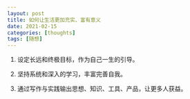 ```yaml
---
layout: post
title: 如何让生活更加充实、富有意义
date: 2021-02-15
categories: [thoughts]
tags: [随想]
---
```


1. 设定长远和终极目标，作为自己一生的引导。

2. 坚持系统和深入的学习，丰富完善自我。

3. 通过写作与实践输出思想、知识、工具、产品，让更多人获益。
